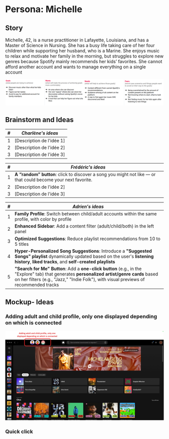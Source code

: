 # Persona: Michelle

## Story
Michelle, 42, is a nurse practitioner in Lafayette, Louisiana, and has a Master of Science in Nursing. She has a busy life taking care of her four children while supporting her husband, who is a Marine. She enjoys music to relax and motivate her family in the morning, but struggles to explore new genres because Spotify mainly recommends her kids’ favorites. She cannot afford another account and wants to manage everything on a single account

![Design](https://github.com/vlldnt/designer_language/blob/main/images/michelle.png?raw=true)


## Brainstorm and Ideas

| #   | ***Charlène's ideas***                                                                 |
|-----|----------------------------------------------------------------------|
| 1   | [Description de l'idée 1]                                            |
| 2   | [Description de l'idée 2]                                            |
| 3   | [Description de l'idée 3]                                            |


| #   | ***Frédéric's ideas***                                                                 |
|-----|----------------------------------------------------------------------|
| 1   | **A “random” button**: click to discover a song you might not like — or that could become your next favorite. |
| 2   | [Description de l'idée 2]                                            |
| 3   | [Description de l'idée 3]                                            |



| #   | ***Adrien's ideas***                                                               |
|-----|------------------------------------------------------------------------------------------|
| 1   | **Family Profile**: Switch between child/adult accounts within the same profile, with color by profile         |
| 2   | **Enhanced Sidebar**: Add a content filter (adult/child/both) in the left panel         |
| 3   | **Optimized Suggestions**: Reduce playlist recommendations from 10 to 5 titles          |
| 4   | **Hyper-Personalized Song Suggestions**: Introduce a **"Suggested Songs" playlist** dynamically updated based on the user's **listening history**, **liked tracks**, and **self-created playlists** |
| 5   | **"Search for Me" Button**: Add a **one-click button** (e.g., in the "Explore" tab) that generates **personalized artist/genre cards** based on her filters (e.g., "Jazz," "Indie Folk"), with visual previews of recommended tracks |





## Mockup- Ideas

### Adding adult and child profile, only one displayed depending on which is connected

![Different Profiles](https://github.com/vlldnt/designer_language/blob/main/images/profile_UX.png?raw=true)


### Quick click